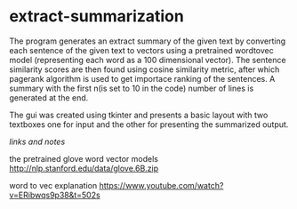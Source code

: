 # extract-summarization
The program generates an extract summary of the given text by converting each sentence of the given text to vectors using a pretrained wordtovec model (representing each word as a 100 dimensional vector). The sentence similarity scores are then found using cosine similarity metric, after which pagerank algorithm is used to get importace ranking of the sentences. A summary with the first n(is set to 10 in the code) number of lines is generated at the end.

The gui was created using tkinter and presents a basic layout with two textboxes one for input and the other for presenting the summarized output.

*links and notes*

the pretrained glove word vector models 
http://nlp.stanford.edu/data/glove.6B.zip

word to vec explanation
https://www.youtube.com/watch?v=ERibwqs9p38&t=502s
